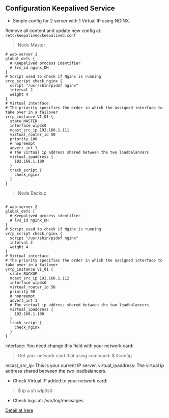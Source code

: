 ## Configuration Keepalived Service

- Simple config for 2 server with 1 Virtual IP using NGINX.

Remove all content and update new config at:``` /etc/keepalived/keepalived.conf```

> Node Master
```
# web-server 1
global_defs {
  # Keepalived process identifier
  # lvs_id nginx_DH
}
# Script used to check if Nginx is running
vrrp_script check_nginx {
  script "/usr/sbin/pidof nginx"
  interval 2
  weight 4
}
# Virtual interface
# The priority specifies the order in which the assigned interface to take over in a failover
vrrp_instance VI_01 {
  state MASTER
  interface wlp3s0
  mcast_src_ip 192.168.1.111
  virtual_router_id 50
  priority 100
  # nopreempt
  advert_int 1
  # The virtual ip address shared between the two loadbalancers
  virtual_ipaddress {
    192.168.1.100
  }
  track_script {
    check_nginx
  }
}
```

> Node Backup

```

# web-server 2
global_defs {
  # Keepalived process identifier
  # lvs_id nginx_DH
}
# Script used to check if Nginx is running
vrrp_script check_nginx {
  script "/usr/sbin/pidof nginx"
  interval 2
  weight 4
}
# Virtual interface
# The priority specifies the order in which the assigned interface to take over in a failover
vrrp_instance VI_01 {
  state BACKUP
  mcast_src_ip 192.168.1.112
  interface wlp3s0
  virtual_router_id 50
  priority 98
  # nopreempt
  advert_int 1
  # The virtual ip address shared between the two loadbalancers
  virtual_ipaddress {
    192.168.1.100
  }
  track_script {
    check_nginx
  }
}
```

interface: You need change this field with your network card:
> Get your network card that using command: $ ifconfig

mcast_src_ip: This is your current IP server.
virtual_ipaddress: The virtual ip address shared between the two loadbalancers.

- Check Virtual IP added to your network card:
> $ ip a sh wlp3s0

- Check logs at: /var/log/messages


[Detail at here](https://cuongquach.com/cau-hinh-keepalived-thuc-hien-ip-failover-he-thong-ha.html)
